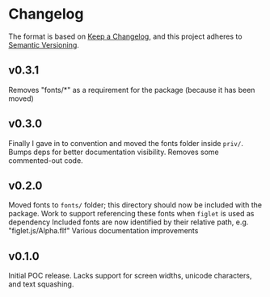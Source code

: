 # Changelog

The format is based on [Keep a Changelog](https://keepachangelog.com/en/1.0.0/),
and this project adheres to [Semantic Versioning](https://semver.org/spec/v2.0.0.html).

## v0.3.1

Removes "fonts/*" as a requirement for the package (because it has been moved)

## v0.3.0

Finally I gave in to convention and moved the fonts folder inside `priv/`.
Bumps deps for better documentation visibility.
Removes some commented-out code.

## v0.2.0

Moved fonts to `fonts/` folder; this directory should now be included with the package.
Work to support referencing these fonts when `figlet` is used as dependency
Included fonts are now identified by their relative path, e.g. "figlet.js/Alpha.flf"
Various documentation improvements

## v0.1.0

Initial POC release. Lacks support for screen widths, unicode characters, and text squashing.
